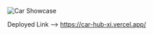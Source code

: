 ![Car Showcase](https://i.ibb.co/GxvFJDZ/Thumbnail.png)

Deployed Link -->
https://car-hub-xi.vercel.app/

